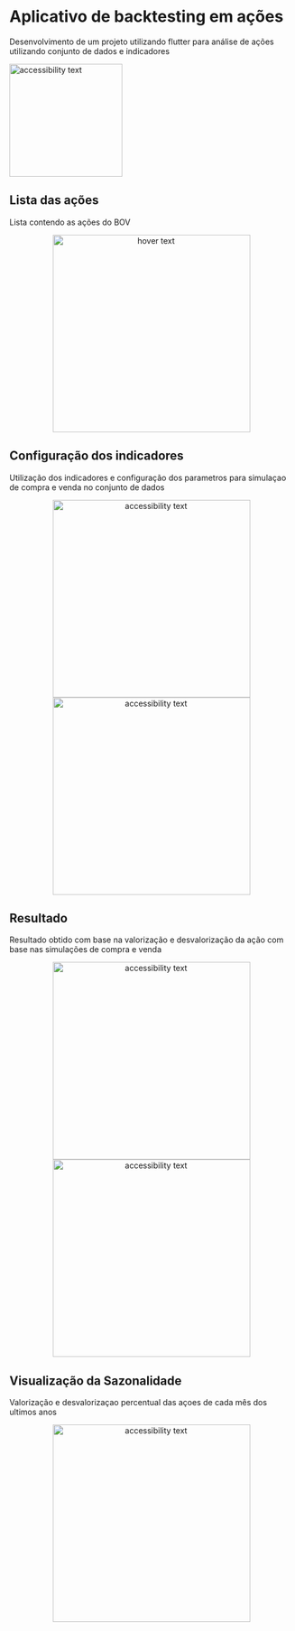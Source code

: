 # Aplicativo de backtesting em ações
Desenvolvimento de um projeto utilizando flutter para análise de ações utilizando conjunto de dados e indicadores

<a href="https://play.google.com/store/apps/details?id=com.boss.scouting"> 
  <img src="https://iconape.com/wp-content/png_logo_vector/get-it-on-google-play-badge-logo.png" width="200" alt="accessibility text">
</a>


## Lista das ações
Lista contendo as ações do BOV
<p align="center">
  <img src="https://cdn.discordapp.com/attachments/919779048849293383/930176133310328892/unnamed.webp" width="350" title="hover text">
</p>

## Configuração dos indicadores
Utilização dos indicadores e configuração dos parametros para simulaçao de compra e venda no conjunto de dados
<p align="center">
  <img src="https://cdn.discordapp.com/attachments/919779048849293383/930176133511676025/unnamed_1.webp" width="350" alt="accessibility text">
  <img src="https://cdn.discordapp.com/attachments/919779048849293383/930176133729767484/unnamed_2.webp" width="350" alt="accessibility text">
</p>

## Resultado
Resultado obtido com base na valorização e desvalorização da ação com base nas simulações de compra e venda  
<p align="center">
  <img src="https://cdn.discordapp.com/attachments/919779048849293383/930176133981405234/unnamed_3.webp" width="350" alt="accessibility text">
  <img src="https://cdn.discordapp.com/attachments/919779048849293383/930176134233075782/unnamed_4.webp" width="350" alt="accessibility text">
</p>

## Visualização da Sazonalidade
Valorização e desvalorizaçao percentual das açoes de cada mês dos ultimos anos
<p align="center">
  <img src="https://cdn.discordapp.com/attachments/919779048849293383/930176339489746974/unknown.png" width="350" alt="accessibility text">
</p>
